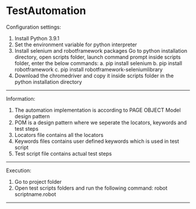 # TestAutomation
Configuration settings:
1. Install Python 3.9.1
2. Set the environment variable for python interpreter
3. Install selenium and robotframework packages 
	Go to python installation directory, open scripts folder, launch command prompt inside scripts folder, enter the below commands:
	a. pip install selenium
	b. pip install robotframework
	c. pip install robotframework-seleniumlibrary
4. Download the chromedriver and copy it inside scripts folder in the python installation directory 

-------------------------------------------------------------------------------------------------------

Information:
1. The automation implementation is according to PAGE OBJECT Model design pattern
2. POM is a design pattern where we seperate the locators, keywords and test steps
3. Locators file contains all the locators
4. Keywords files contains user defined keywords which is used in test script
5. Test script file contains actual test steps



-------------------------------------------------------------------------------------------------------

Execution:
1. Go to project folder 
2. Open test scripts folders and run the following command:
	robot scriptname.robot

--------------------------------------------------------------------------------------------------------
	